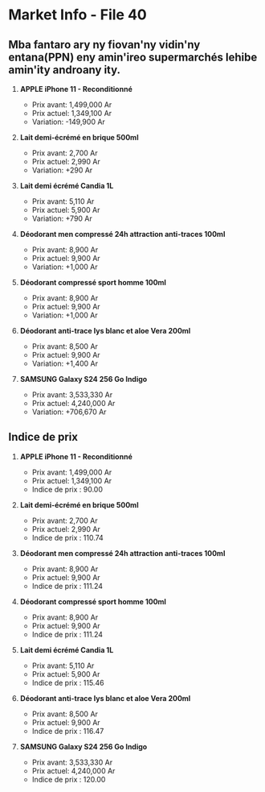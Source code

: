 # Market Info - File 40

## Mba fantaro ary ny fiovan'ny vidin'ny entana(PPN) eny amin'ireo supermarchés lehibe amin'ity androany ity.

1. **APPLE iPhone 11
                                                  - Reconditionné**
   - Prix avant: 1,499,000 Ar
   - Prix actuel: 1,349,100 Ar
   - Variation: -149,900 Ar

2. **Lait demi-écrémé en brique 500ml**
   - Prix avant: 2,700 Ar
   - Prix actuel: 2,990 Ar
   - Variation: +290 Ar

3. **Lait demi écrémé Candia 1L**
   - Prix avant: 5,110 Ar
   - Prix actuel: 5,900 Ar
   - Variation: +790 Ar

4. **Déodorant men compressé 24h attraction anti-traces 100ml**
   - Prix avant: 8,900 Ar
   - Prix actuel: 9,900 Ar
   - Variation: +1,000 Ar

5. **Déodorant compressé sport homme 100ml**
   - Prix avant: 8,900 Ar
   - Prix actuel: 9,900 Ar
   - Variation: +1,000 Ar

6. **Déodorant anti-trace lys blanc et aloe Vera 200ml**
   - Prix avant: 8,500 Ar
   - Prix actuel: 9,900 Ar
   - Variation: +1,400 Ar

7. **SAMSUNG Galaxy S24 256 Go Indigo**
   - Prix avant: 3,533,330 Ar
   - Prix actuel: 4,240,000 Ar
   - Variation: +706,670 Ar



## Indice de prix

1. **APPLE iPhone 11
                                                  - Reconditionné**
   - Prix avant: 1,499,000 Ar
   - Prix actuel: 1,349,100 Ar
   - Indice de prix : 90.00

2. **Lait demi-écrémé en brique 500ml**
   - Prix avant: 2,700 Ar
   - Prix actuel: 2,990 Ar
   - Indice de prix : 110.74

3. **Déodorant men compressé 24h attraction anti-traces 100ml**
   - Prix avant: 8,900 Ar
   - Prix actuel: 9,900 Ar
   - Indice de prix : 111.24

4. **Déodorant compressé sport homme 100ml**
   - Prix avant: 8,900 Ar
   - Prix actuel: 9,900 Ar
   - Indice de prix : 111.24

5. **Lait demi écrémé Candia 1L**
   - Prix avant: 5,110 Ar
   - Prix actuel: 5,900 Ar
   - Indice de prix : 115.46

6. **Déodorant anti-trace lys blanc et aloe Vera 200ml**
   - Prix avant: 8,500 Ar
   - Prix actuel: 9,900 Ar
   - Indice de prix : 116.47

7. **SAMSUNG Galaxy S24 256 Go Indigo**
   - Prix avant: 3,533,330 Ar
   - Prix actuel: 4,240,000 Ar
   - Indice de prix : 120.00

